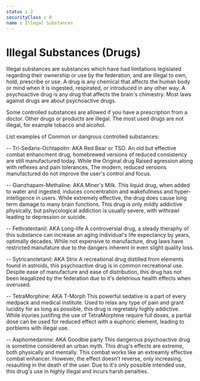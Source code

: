 ```yaml
---
status : 2
securityClass : 0
name : Illegal Substances
---
```


# Illegal Substances (Drugs)

Illegal substances are substances which have had limitations legislated regarding their ownership or use by the federation, and are illegal to own, hold, prescribe or use.
A drug is any chemical that affects the human body or mind when it is ingested, respirated, or introduced in any other way.
A psychoactive drug is any drug that affects the brain's chimestry. Most laws against drugs are about psychoactive drugs.

Some controlled substances are allowed if you have a prescription from a doctor.
Other drugs or products are illegal. The most used drugs are not illegal, for example tobacco and alcohol.

List examples of Common or dangrous controlled substances:

-- Tri-Sedarix-Ochtapolin: AKA Red Bear or TSO.
An old but effective combat enhancment drug, homebrewed versions of reduced consistency are still manufactured today.
While the Original drug Raised agression along with reflexes and pain tolerances, The modern, reduced versions manufactured do not improve the user's control and focus.

-- Gianzhapam-Methaline: AKA Miner's Milk.
This liquid drug, when added to water and ingested, induces concentration and wakefullness and hyper-intelligence in users. While extremely effective, the drug does cause long term damage to many brain functions.
This drug is only mildly addictive physically, but pshycological addiction is usually severe, with withrawl leading to depression or suicide.

-- Fethratentanil: AKA Long-life
A controversial drug, a steady theraphy of this substance can increase an aging individual's life expectancy by years, optimally decades. 
While not expensive to manufacture, drug laws have restricted manufature due to the dangers inherent in even slight quality loss.

-- Sytricanotetanil: AKA Strix
A recreational drug distilled from elements found in astroids, this psychoactive drug is in common recreational use.
Despite ease of manufacture and ease of distribution, this drug has not been leagalized by the federation due to it's deletrious health effects when overused.

-- TetraMorphine: AKA T-Morph
This powerful sedative is a part of every medpack and medical institute. Used to relax any type of pain and grant lucidity for as long as possible, this drug is regretably highly addictive.
While injuries justifing the use of TetraMorphine require full doses, a partial dose can be used for reduced effect with a euphoric element, leading to porblems with illegal use.

-- Asphomedanine: AKA Goodbie party
This dangerous psychoactive drug is sometime considered an urban myth. This drug's effects are extreme, both physically and mentally.
This combat works like an extreamly effective combat enhancer. However, the effect doesn't reverse, only increasing, resaulting in the death of the user.
Due to it's only possible intended use, this drug's use in highly illegal and incurs harsh penalties.